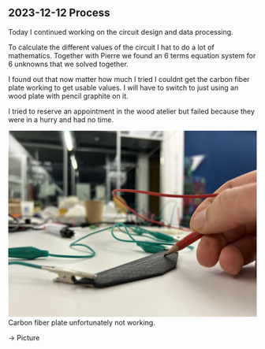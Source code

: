 ## 2023-12-12 Process

Today I continued working on the circuit design and data processing.

To calculate the different values of the circuit I hat to do a lot of mathematics. Together with Pierre we found an 6 terms equation system for 6 unknowns that we solved together. 

I found out that now matter how much I tried I couldnt get the carbon fiber plate working to get usable values. I will have to switch to just using an wood plate with pencil graphite on it. 

I tried to reserve an appointment in the wood atelier but failed because they were in a hurry and had no time.

![Alt text](carbon-fiber-plate.jpeg)
Carbon fiber plate unfortunately not working. 

-> Picture
